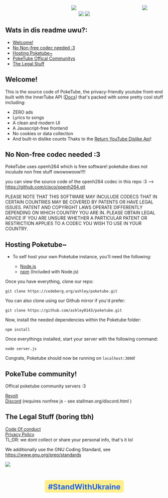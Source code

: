    <a href="https://fsf.org">

 <img src="https://www.thinkpenguin.com/files/RYF.png" width="67" align="right" >
  </a>
  
   <div align="center">
  <a href="https://poketube.fun/watch?v=9sJUDx7iEJw&quality=medium&=sjohgteojgytrueugtye4jhtytjrjnyıı">
   <img src="https://poketube.fun/css/logo.svg" width="500"> </a><br>
   <img src='https://raw.githubusercontent.com/squiresgrant/personal-site/main/badges/firefox4.gif'>
 <a href="https://tosdr.org/en/service/7114">
    <img src="https://shields.tosdr.org/en_7114.svg"/>
</a>
</div>

 
## Wats in dis readme uwu?:
- [Welcome!](#Welcome!)
- [No Non-free codec needed :3](#no-non-free-codec-needed-3)
- [Hosting Poketube~](#hosting-poketube)
- [PokeTube Offical Communitys](#poketube-community)
- [The Legal Stuff](#the-legal-stuff)


## Welcome! 
This is the source code of PokeTube, the privacy-friendly youtube front-end built with the InnerTube API ([Docs](https://docs.poketube.fun)) that's packed with some pretty cool stuff including:
- ZERO ads
- Lyrics to songs
- A clean and modern UI
- A Javascript-free frontend
- No cookies or data collection
- And built-in dislike counts Thaks to the [Return YouTube Dislike Api](https://www.returnyoutubedislike.com/)!

## No Non-free codec needed :3
PokeTube uses openh264 which is free software! poketube does not inculude non free stuff owowowoow!!!!

you can view the source code of the openh264 codec in this repo :3 --> https://github.com/cisco/openh264.git 

PLEASE NOTE THAT THIS SOFTWARE MAY INCULUDE CODECS THAT IN CERTAIN COUNTRIES MAY BE COVERED BY PATENTS OR HAVE LEGAL ISSUES. PATENT AND COPYRIGHT LAWS OPERATE DIFFERENTLY DEPENDING ON WHICH COUNTRY YOU ARE IN. PLEASE OBTAIN LEGAL ADVICE IF YOU ARE UNSURE WHETHER A PARTICULAR PATENT OR RESTRICTION APPLIES TO A CODEC YOU WISH TO USE IN YOUR COUNTRY.

## Hosting Poketube~
- To self host your own Poketube instance, you'll need the following:

  - [Node.js](https://nodejs.org/en/download/) 
  - [npm](http://npmjs.com) (Included with Node.js)


Once you have everything, clone our repo:
```
git clone https://codeberg.org/ashley/poketube.git
```
You can also clone using our Github mirror if you'd prefer:
```
git clone https://github.com/ashley0143/poketube.git
```

Now, install the needed dependencies within the Poketube folder:
```
npm install 
```
Once everythings installed, start your server with the following command:
```
node server.js
```
Congrats, Poketube should now be running on `localhost:3000`!


## PokeTube community!
Offical poketube community servers :3

[Revolt](https://rvlt.gg/poketube)  <br>
[Discord](https://discord.gg/a3JFtTHUnp) (requires nonfree js - see stallman.org/discord.html )

## The Legal Stuff (boring tbh)
[Code Of conduct](https://codeberg.org/Ashley/poketube/src/branch/main/CODE_OF_CONDUCT.md)   <br>
[Privacy Policy](https://poketube.fun/privacy) <br>
TL;DR: we dont collect or share your personal info, that's it lol


We additionally use the GNU Coding Standard, see https://www.gnu.org/prep/standards

<a href="https://codeberg.org/Ashley/poketube/src/branch/main/LICENSE"> <img src="https://www.gnu.org/graphics/gplv3-88x31.png"> </a>
#
<div align=center><img src="https://raw.githubusercontent.com/vshymanskyy/StandWithUkraine/main/badges/StandWithUkraine.svg"></div>

